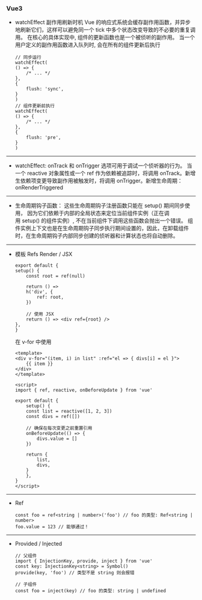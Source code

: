### Vue3
- watchEffect 副作用刷新时机
    Vue 的响应式系统会缓存副作用函数，并异步地刷新它们，这样可以避免同一个 tick 中多个状态改变导致的不必要的重复调用。
    在核心的具体实现中, 组件的更新函数也是一个被侦听的副作用。
    当一个用户定义的副作用函数进入队列时, 会在所有的组件更新后执行
    ```
    // 同步运行
    watchEffect(
    () => {
        /* ... */
    },
    {
        flush: 'sync',
    }
    )
    // 组件更新前执行
    watchEffect(
    () => {
        /* ... */
    },
    {
        flush: 'pre',
    }
    )
    ```

----

- watchEffect: onTrack 和 onTrigger 选项可用于调试一个侦听器的行为。
    当一个 reactive 对象属性或一个 ref 作为依赖被追踪时，将调用 onTrack。新增生依赖项变更导致副作用被触发时，将调用 onTrigger。新增生命周期：onRenderTriggered

----

- 生命周期钩子函数：
    这些生命周期钩子注册函数只能在 setup() 期间同步使用， 因为它们依赖于内部的全局状态来定位当前组件实例（正在调用 setup() 的组件实例）, 不在当前组件下调用这些函数会抛出一个错误。
    组件实例上下文也是在生命周期钩子同步执行期间设置的，因此，在卸载组件时，在生命周期钩子内部同步创建的侦听器和计算状态也将自动删除。

---- 

- 模板 Refs
    Render / JSX
    ```
    export default {
    setup() {
        const root = ref(null)

        return () =>
        h('div', {
            ref: root,
        })

        // 使用 JSX
        return () => <div ref={root} />
    },
    }
    ```

    在 v-for 中使用
    ```
    <template>
    <div v-for="(item, i) in list" :ref="el => { divs[i] = el }">
        {{ item }}
    </div>
    </template>

    <script>
    import { ref, reactive, onBeforeUpdate } from 'vue'

    export default {
        setup() {
        const list = reactive([1, 2, 3])
        const divs = ref([])

        // 确保在每次变更之前重置引用
        onBeforeUpdate(() => {
            divs.value = []
        })

        return {
            list,
            divs,
        }
        },
    }
    </script>
    ```

----

- Ref
    ```
    const foo = ref<string | number>('foo') // foo 的类型: Ref<string | number>
    foo.value = 123 // 能够通过！
    ```

----

- Provided / Injected
    ```
    // 父组件
    import { InjectionKey, provide, inject } from 'vue'
    const key: InjectionKey<string> = Symbol()
    provide(key, 'foo') // 类型不是 string 则会报错

    // 子组件
    const foo = inject(key) // foo 的类型: string | undefined
    ```
